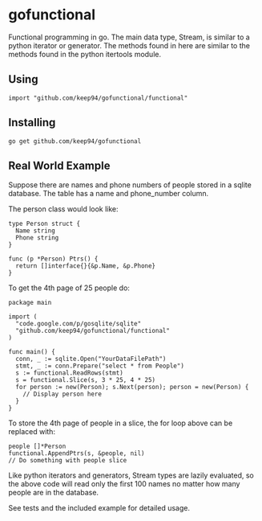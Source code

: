 # gofunctional

Functional programming in go. The main data type, Stream, is similar to
a python iterator or generator. The methods found in here are similar to
the methods found in the python itertools module.

## Using

	import "github.com/keep94/gofunctional/functional"

## Installing

	go get github.com/keep94/gofunctional

## Real World Example

Suppose there are names and phone numbers of people stored in a sqlite
database. The table has a name and phone_number column.

The person class would look like:

	type Person struct {
	  Name string
	  Phone string
	}

	func (p *Person) Ptrs() {
	  return []interface{}{&p.Name, &p.Phone}
	}

To get the 4th page of 25 people do:

	package main

	import (
	  "code.google.com/p/gosqlite/sqlite"
	  "github.com/keep94/gofunctional/functional"
	)

	func main() {
	  conn, _ := sqlite.Open("YourDataFilePath")
	  stmt, _ := conn.Prepare("select * from People")
	  s := functional.ReadRows(stmt)
	  s = functional.Slice(s, 3 * 25, 4 * 25)
	  for person := new(Person); s.Next(person); person = new(Person) {
	    // Display person here
	  }
	}

To store the 4th page of people in a slice, the for loop above can be
replaced with:

	people []*Person
	functional.AppendPtrs(s, &people, nil)
	// Do something with people slice

Like python iterators and generators, Stream types are lazily evaluated, so
the above code will read only the first 100 names no matter how many people
are in the database.

See tests and the included example for detailed usage.

